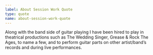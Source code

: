 ```yaml
---
label: About Session Work Quote
type: quote
name: about-session-work-quote
---
```

Along with the band side of guitar playing I have been hired to play in theatrical productions such as The Wedding Singer, Grease & Rock The Ages, to name a few, and to perform guitar parts on other artist/band’s records and during live performances.